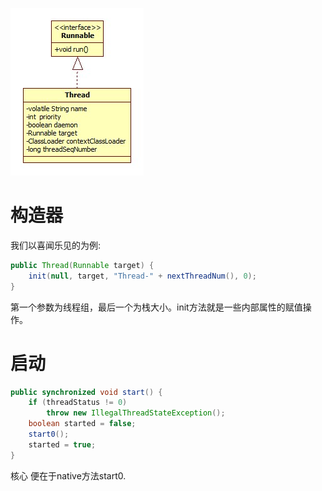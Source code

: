 ![Thread](images/Thread.jpg)

# 构造器

我们以喜闻乐见的为例:

```java
public Thread(Runnable target) {
    init(null, target, "Thread-" + nextThreadNum(), 0);
}
```

第一个参数为线程组，最后一个为栈大小。init方法就是一些内部属性的赋值操作。

# 启动

```java
public synchronized void start() {
    if (threadStatus != 0)
        throw new IllegalThreadStateException();
    boolean started = false;
    start0();
    started = true;
}
```

核心 便在于native方法start0.